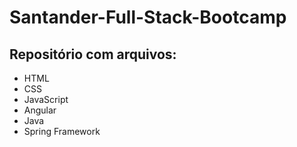# Santander-Full-Stack-Bootcamp

## Repositório com arquivos:
  - HTML
  - CSS
  - JavaScript
  - Angular
  - Java
  - Spring Framework

